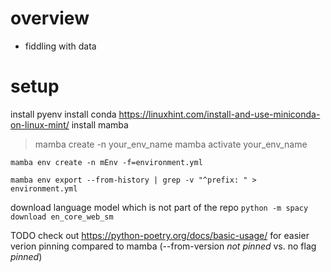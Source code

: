 # overview

- fiddling with data

# setup
 install pyenv
 install conda  https://linuxhint.com/install-and-use-miniconda-on-linux-mint/
 install mamba 

> mamba create -n your_env_name
> mamba activate your_env_name

`mamba env create -n mEnv -f=environment.yml `


`mamba env export --from-history | grep -v "^prefix: " > environment.yml`

download  language model which is not part of the repo
`python -m spacy download en_core_web_sm`


TODO check out https://python-poetry.org/docs/basic-usage/ for easier verion pinning compared to mamba (--from-version *not pinned* vs. no flag *pinned*)